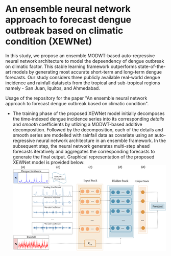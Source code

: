 # An ensemble neural network approach to forecast dengue outbreak based on climatic condition (XEWNet)

In this study, we propose an ensemble MODWT-based auto-regressive neural network architecture to model the depeendency of dengue outbreak on climatic factor. This stable learning framework outperforms state-of-the-art models by generating most accurate short-term and long-term dengue forecasts. Our study considers three publicly available real-world dengue incidence and rainfall datatsets from the tropical and sub-tropical regions namely - San Juan, Iquitos, and Ahmedabad.

Usage of the repository for the paper "An ensemble neural network approach to forecast dengue outbreak based on climatic condition".

* The training phase of the proposed XEWNet model initially decomposes the time-indexed dengue incidence series into its corresponding *details* and *smooth* coefficients by utlizing a MODWT-based additive decomposition. Followed by the decomposition, each of the details and smooth series are modelled with rainfall data as covariate using an auto-regressive neural network architecture in an ensemble framework. In the subsequent step, the neural network generates multi-step ahead forecasts iteratively and aggregates the corresponding forecasts to generate the final output. Graphical representation of the proposed XEWNet model is provided below:
![Model_Img_mod](https://github.com/mad-stat/XEWNet/blob/main/Model/XEWNet_Model.png)
